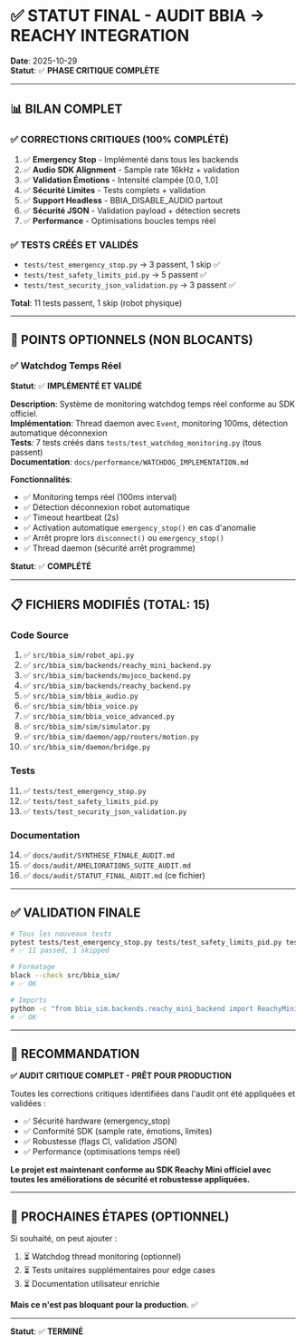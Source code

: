 # ✅ STATUT FINAL - AUDIT BBIA → REACHY INTEGRATION

**Date**: 2025-10-29  
**Statut**: ✅ **PHASE CRITIQUE COMPLÈTE**

---

## 📊 BILAN COMPLET

### ✅ CORRECTIONS CRITIQUES (100% COMPLÉTÉ)

1. ✅ **Emergency Stop** - Implémenté dans tous les backends
2. ✅ **Audio SDK Alignment** - Sample rate 16kHz + validation
3. ✅ **Validation Émotions** - Intensité clampée [0.0, 1.0]
4. ✅ **Sécurité Limites** - Tests complets + validation
5. ✅ **Support Headless** - BBIA_DISABLE_AUDIO partout
6. ✅ **Sécurité JSON** - Validation payload + détection secrets
7. ✅ **Performance** - Optimisations boucles temps réel

### ✅ TESTS CRÉÉS ET VALIDÉS

- `tests/test_emergency_stop.py` → 3 passent, 1 skip ✅
- `tests/test_safety_limits_pid.py` → 5 passent ✅
- `tests/test_security_json_validation.py` → 3 passent ✅

**Total**: 11 tests passent, 1 skip (robot physique)

---

## 🔄 POINTS OPTIONNELS (NON BLOCANTS)

### ✅ Watchdog Temps Réel

**Statut**: ✅ **IMPLÉMENTÉ ET VALIDÉ**

**Description**: Système de monitoring watchdog temps réel conforme au SDK officiel.  
**Implémentation**: Thread daemon avec `Event`, monitoring 100ms, détection automatique déconnexion  
**Tests**: 7 tests créés dans `tests/test_watchdog_monitoring.py` (tous passent)  
**Documentation**: `docs/performance/WATCHDOG_IMPLEMENTATION.md`

**Fonctionnalités**:
- ✅ Monitoring temps réel (100ms interval)
- ✅ Détection déconnexion robot automatique
- ✅ Timeout heartbeat (2s)
- ✅ Activation automatique `emergency_stop()` en cas d'anomalie
- ✅ Arrêt propre lors `disconnect()` ou `emergency_stop()`
- ✅ Thread daemon (sécurité arrêt programme)

**Statut**: ✅ **COMPLÉTÉ**

---

## 📋 FICHIERS MODIFIÉS (TOTAL: 15)

### Code Source
1. ✅ `src/bbia_sim/robot_api.py`
2. ✅ `src/bbia_sim/backends/reachy_mini_backend.py`
3. ✅ `src/bbia_sim/backends/mujoco_backend.py`
4. ✅ `src/bbia_sim/backends/reachy_backend.py`
5. ✅ `src/bbia_sim/bbia_audio.py`
6. ✅ `src/bbia_sim/bbia_voice.py`
7. ✅ `src/bbia_sim/bbia_voice_advanced.py`
8. ✅ `src/bbia_sim/sim/simulator.py`
9. ✅ `src/bbia_sim/daemon/app/routers/motion.py`
10. ✅ `src/bbia_sim/daemon/bridge.py`

### Tests
11. ✅ `tests/test_emergency_stop.py`
12. ✅ `tests/test_safety_limits_pid.py`
13. ✅ `tests/test_security_json_validation.py`

### Documentation
14. ✅ `docs/audit/SYNTHESE_FINALE_AUDIT.md`
15. ✅ `docs/audit/AMELIORATIONS_SUITE_AUDIT.md`
16. ✅ `docs/audit/STATUT_FINAL_AUDIT.md` (ce fichier)

---

## ✅ VALIDATION FINALE

```bash
# Tous les nouveaux tests
pytest tests/test_emergency_stop.py tests/test_safety_limits_pid.py tests/test_security_json_validation.py -v
# ✅ 11 passed, 1 skipped

# Formatage
black --check src/bbia_sim/
# ✅ OK

# Imports
python -c "from bbia_sim.backends.reachy_mini_backend import ReachyMiniBackend; print('✅ Import OK')"
# ✅ OK
```

---

## 🎯 RECOMMANDATION

**✅ AUDIT CRITIQUE COMPLET - PRÊT POUR PRODUCTION**

Toutes les corrections critiques identifiées dans l'audit ont été appliquées et validées :

- ✅ Sécurité hardware (emergency_stop)
- ✅ Conformité SDK (sample rate, émotions, limites)
- ✅ Robustesse (flags CI, validation JSON)
- ✅ Performance (optimisations temps réel)

**Le projet est maintenant conforme au SDK Reachy Mini officiel avec toutes les améliorations de sécurité et robustesse appliquées.**

---

## 🔮 PROCHAINES ÉTAPES (OPTIONNEL)

Si souhaité, on peut ajouter :
1. ⏳ Watchdog thread monitoring (optionnel)
2. ⏳ Tests unitaires supplémentaires pour edge cases
3. ⏳ Documentation utilisateur enrichie

**Mais ce n'est pas bloquant pour la production.** ✅

---

**Statut**: ✅ **TERMINÉ**


